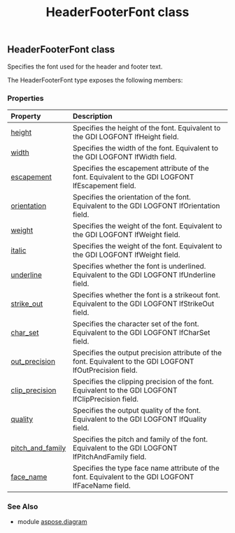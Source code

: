 ﻿---
title: HeaderFooterFont class
second_title: Aspose.Diagram for Python via .NET API References
description: 
type: docs
weight: 1050
url: /python-net/aspose.diagram/headerfooterfont/
is_root: false
---

## HeaderFooterFont class

Specifies the font used for the header and footer text.



The HeaderFooterFont type exposes the following members:

### Properties
| Property | Description |
| :- | :- |
| [height](/diagram/python-net/aspose.diagram/headerfooterfont/height) | Specifies the height of the font. Equivalent to the GDI LOGFONT lfHeight field. |
| [width](/diagram/python-net/aspose.diagram/headerfooterfont/width) | Specifies the width of the font. Equivalent to the GDI LOGFONT lfWidth field. |
| [escapement](/diagram/python-net/aspose.diagram/headerfooterfont/escapement) | Specifies the escapement attribute of the font. Equivalent to the GDI LOGFONT lfEscapement field. |
| [orientation](/diagram/python-net/aspose.diagram/headerfooterfont/orientation) | Specifies the orientation of the font. Equivalent to the GDI LOGFONT lfOrientation field. |
| [weight](/diagram/python-net/aspose.diagram/headerfooterfont/weight) | Specifies the weight of the font. Equivalent to the GDI LOGFONT lfWeight field. |
| [italic](/diagram/python-net/aspose.diagram/headerfooterfont/italic) | Specifies the weight of the font. Equivalent to the GDI LOGFONT lfWeight field. |
| [underline](/diagram/python-net/aspose.diagram/headerfooterfont/underline) | Specifies whether the font is underlined. Equivalent to the GDI LOGFONT lfUnderline field. |
| [strike_out](/diagram/python-net/aspose.diagram/headerfooterfont/strike_out) | Specifies whether the font is a strikeout font. Equivalent to the GDI LOGFONT lfStrikeOut field. |
| [char_set](/diagram/python-net/aspose.diagram/headerfooterfont/char_set) | Specifies the character set of the font. Equivalent to the GDI LOGFONT lfCharSet field. |
| [out_precision](/diagram/python-net/aspose.diagram/headerfooterfont/out_precision) | Specifies the output precision attribute of the font. Equivalent to the GDI LOGFONT lfOutPrecision field. |
| [clip_precision](/diagram/python-net/aspose.diagram/headerfooterfont/clip_precision) | Specifies the clipping precision of the font. Equivalent to the GDI LOGFONT lfClipPrecision field. |
| [quality](/diagram/python-net/aspose.diagram/headerfooterfont/quality) | Specifies the output quality of the font. Equivalent to the GDI LOGFONT lfQuality field. |
| [pitch_and_family](/diagram/python-net/aspose.diagram/headerfooterfont/pitch_and_family) | Specifies the pitch and family of the font. Equivalent to the GDI LOGFONT lfPitchAndFamily field. |
| [face_name](/diagram/python-net/aspose.diagram/headerfooterfont/face_name) | Specifies the type face name attribute of the font. Equivalent to the GDI LOGFONT lfFaceName field. |


### See Also

* module [aspose.diagram](../)
